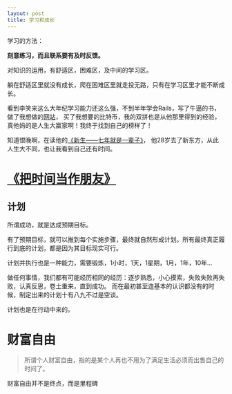 ```yaml
---
layout: post
title: 学习和成长
---
```


学习的方法：

**刻意练习，而且联系要有及时反馈。**

对知识的运用，有舒适区，困难区，及中间的学习区。

躺在舒适区里就没有成长，爬在困难区里就走投无路，只有在学习区里才能不断成长。

看到李笑来这么大年纪学习能力还这么强，不到半年学会Rails，写了牛逼的书，做了我想做的[网站](http://zhibimo.com)，
买了我想要的比特币，我的双拼也是从他那里得到的经验，真他妈的是人生大赢家啊！我终于找到自己的榜样了！

知道恨晚啊，在读他的[《新生——七年就是一辈子》](http://zhibimo.com/books/xiaolai/reborn-every-7-years)，
他28岁去了新东方，从此人生大不同，也让我看到自己还有时间。

# [《把时间当作朋友》](http://zhibimo.com/books/xiaolai/ba-shi-jian-dang-zuo-peng-you)

## 计划

所谓成功，就是达成预期目标。

有了预期目标，就可以推到每个实施步骤，最终就自然形成计划。所有最终真正履行到底的计划，都是因为其目标现实可行。

计划并执行也是一种能力，需要锻炼，1小时，1天，1星期，1月，1年，10年...

做任何事情，我们都有可能经历相同的经历：逐步熟悉，小心摸索，失败失败再失败，认真反思，卷土重来，直到成功。
而在最初甚至连基本的认识都没有的时候，制定出来的计划十有八九不过是空谈。

计划也是在行动中来的。

# 财富自由

> 所谓个人财富自由，指的是某个人再也不用为了满足生活必须而出售自己的时间了。

财富自由并不是终点，而是里程碑
